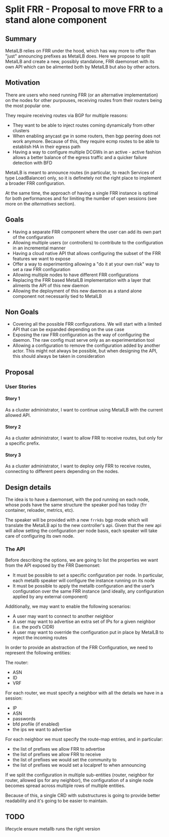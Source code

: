 # Split FRR - Proposal to move FRR to a stand alone component

## Summary

MetalLB relies on FRR under the hood, which has way more to offer than "just"
announcing prefixes as MetalLB does. Here we propose to split MetalLB and create
a new, possibly standalone, FRR daemonset with its own API which can be alimented
both by MetalLB but also by other actors.

## Motivation

There are users who need running FRR (or an alternative implementation) on the nodes for other purpouses, receiving routes from their routers being the
most popular one.

They require receiving routes via BGP for multiple reasons:

- They want to be able to inject routes coming dynamically from other clusters
- When enabling anycast gw in some routers, then bgp peering does not work anymore. Because of this, they require ecmp routes to be able to establish HA in their egress path
- Having a way to configure multiple DCGWs in an active - active fashion allows a better balance of the egress traffic and a quicker failure detection with BFD

MetalLB is meant to announce routes (in particular, to reach Services of type LoadBalancer) only, so it is definetely not the right place to implement a broader FRR configuration.

At the same time, the approach of having a single FRR instance is optimal for both performances and for limiting
the number of open sessions (see more on the _alternatives_ section).

## Goals

- Having a separate FRR component where the user can add its own part of the configuration
- Allowing multiple users (or controllers) to contribute to the configuration in an incremental manner
- Having a cloud native API that allows configuring the subset of the FRR features we want to expose
- Offer a way to experimenting allowing a "do it at your own risk" way to set a raw FRR configuration
- Allowing multiple nodes to have different FRR configurations
- Replacing the FRR based MetalLB implementation with a layer that aliments the API of this new daemon
- Allowing the deployment of this new daemon as a stand alone component not
necessarily tied to MetalLB

## Non Goals

- Covering all the possible FRR configurations. We will start with a limited
API that can be expanded depending on the use case
- Exposing the raw FRR configuration as the way of configuring the daemon. The raw config must serve only as an experimentation tool
- Allowing a configuration to remove the configuration added by another actor. This might not always be possible, but when designing the API, this should always be taken in consideration

## Proposal

### User Stories

#### Story 1

As a cluster administrator, I want to continue using MetalLB with the current allowed API.

#### Story 2

As a cluster administrator, I want to allow FRR to receive routes, but only for a specific prefix.

#### Story 3

As a cluster administrator, I want to deploy only FRR to receive routes, connecting to different peers depending on the nodes.

## Design details

The idea is to have a daemonset, with the pod running on each node, whose pods
have the same structure the speaker pod has today (frr container, reloader, metrics, etc).

The speaker will be provided with a new `frrk8s` bgp mode which will translate the MetalLB api to the new controller's api.
Given that the new api will allow setting the configuration per node basis, each speaker will take care of configuring its own node.

### The API

Before describing the options, we are going to list the properties we want from the API exposed by the FRR Daemonset:

- It must be possible to set a specific configuration per node. In particular, each metallb speaker will configure the instance running on its node
- It must be possible to apply the metallb configuration and the user’s configuration over the same FRR instance (and ideally, any configuration applied by any external component)

Additionally, we may want to enable the following scenarios:

- A user may want to connect to another neighbor
- A user may want to advertise an extra set of IPs for a given neighbor (i.e. the pod’s CIDR)
- A user may want to override the configuration put in place by MetalLB to reject the incoming routes

In order to provide an abstraction of the FRR Configuration, we need to represent the following entities:

The router:

- ASN
- ID
- VRF

For each router, we must specify a neighbor with all the details we have in a session:

- IP
- ASN
- passwords
- bfd profile (if enabled)
- the ips we want to advertise

For each neighbor we must specify the route-map entries, and in particular:

- the list of prefixes we allow FRR to advertise
- the list of prefixes we allow FRR to receive
- the list of prefixes we would set the community to
- the list of prefixes we would set a localpref to when announcing

If we split the configuration in multiple sub-entities (router, neighbor for router, allowed ips for any neighbor), the configuration of a single node becomes spread across multiple rows of multiple entities.

Because of this, a single CRD with substructures is going to provide better
readability and it's going to be easier to maintain.

## TODO
lifecycle
ensure metallb runs the right version
